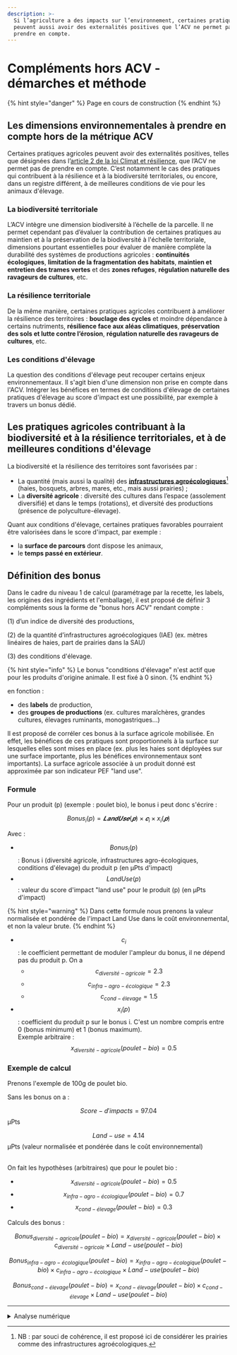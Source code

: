 ```yaml
---
description: >-
  Si l’agriculture a des impacts sur l’environnement, certaines pratiques
  peuvent aussi avoir des externalités positives que l’ACV ne permet pas de
  prendre en compte.
---
```


# Compléments hors ACV - démarches et méthode



{% hint style="danger" %}
Page en cours de construction
{% endhint %}

## Les dimensions environnementales à prendre en compte hors de la métrique ACV&#x20;

Certaines pratiques agricoles peuvent avoir des externalités positives, telles que désignées dans l’[article 2 de la loi Climat et résilience](https://www.legifrance.gouv.fr/jorf/article\_jo/JORFARTI000043956979), que l’ACV ne permet pas de prendre en compte. C’est notamment le cas des pratiques qui contribuent à la résilience et à la biodiversité territoriales, ou encore, dans un registre différent, à de meilleures conditions de vie pour les animaux d'élevage.

### La biodiversité territoriale&#x20;

L’ACV intègre une dimension biodiversité à l’échelle de la parcelle. Il ne permet cependant pas d’évaluer la contribution de certaines pratiques au maintien et à la préservation de la biodiversité à l'échelle territoriale, dimensions pourtant essentielles pour évaluer de manière complète la durabilité des systèmes de productions agricoles : **continuités écologiques**, **limitation de la fragmentation des habitats**, **maintien et entretien des trames vertes** et des **zones refuges**, **régulation naturelle des ravageurs de cultures**, etc.

### La résilience territoriale&#x20;

De la même manière, certaines pratiques agricoles contribuent à améliorer la résilience des territoires : **bouclage des cycles** et moindre dépendance à certains nutriments, **résilience face aux aléas climatiques**, **préservation des sols et lutte contre l’érosion**, **régulation naturelle des ravageurs de cultures**, etc.&#x20;

### Les conditions d'élevage

La question des conditions d'élevage peut recouper certains enjeux environnementaux. Il s'agit bien d'une dimension non prise en compte dans l'ACV. Intégrer les bénéfices en termes de conditions d'élevage de certaines pratiques d'élevage au score d'impact est une possibilité, par exemple à travers un bonus dédié.&#x20;

## Les pratiques agricoles contribuant à la biodiversité et à la résilience territoriales, et à de meilleures conditions d'élevage

La biodiversité et la résilience des territoires sont favorisées par :&#x20;

* La quantité (mais aussi la qualité) des [**infrastructures agroécologiques**](#user-content-fn-1)[^1] (haies, bosquets, arbres, mares, etc., mais aussi prairies) ;
* La **diversité agricole** : diversité des cultures dans l’espace (assolement diversifié) et dans le temps (rotations), et diversité des productions (présence de polyculture-élevage).

Quant aux conditions d'élevage, certaines pratiques favorables pourraient être valorisées dans le score d'impact, par exemple :

* la **surface de parcours** dont dispose les animaux,
* le **temps passé en extérieur**.

## Définition des bonus

Dans le cadre du niveau 1 de calcul (paramétrage par la recette, les labels, les origines des ingrédients et l'emballage), il est proposé de définir 3 compléments sous la forme de "bonus hors ACV" rendant compte :&#x20;

(1) d’un indice de diversité des productions,

(2) de la quantité d’infrastructures agroécologiques (IAE) (ex. mètres linéaires de haies, part de prairies dans la SAU)

(3) des conditions d'élevage.

{% hint style="info" %}
Le bonus "conditions d'élevage" n'est actif que pour les produits d'origine animale. Il est fixé à 0 sinon.
{% endhint %}

en fonction :&#x20;

* des **labels** de production,
* des **groupes de productions** (ex. cultures maraîchères, grandes cultures, élevages ruminants, monogastriques...)

Il est proposé de corréler ces bonus à la surface agricole mobilisée. En effet, les bénéfices de ces pratiques sont proportionnels à la surface sur lesquelles elles sont mises en place (ex. plus les haies sont déployées sur une surface importante, plus les bénéfices environnementaux sont importants). La surface agricole associée à un produit donné est approximée par son indicateur PEF "land use".

### Formule

Pour un produit (p) (exemple : poulet bio), le bonus i peut donc s'écrire :&#x20;

$$
Bonus_i (p) = 𝑳𝒂𝒏𝒅𝑼𝒔𝒆(𝒑)×𝒄_i ×x_i(𝒑)
$$

Avec :&#x20;

* $$Bonus_i(p)$$: Bonus i (diversité agricole, infrastructures agro-écologiques, conditions d'élevage) du produit p (en µPts d'impact)
* $$LandUse(p)$$: valeur du score d'impact "land use" pour le produit (p) (en µPts d'impact)

{% hint style="warning" %}
Dans cette formule nous prenons la valeur normalisée et pondérée de l'impact Land Use dans le coût environnemental, et non la valeur brute.
{% endhint %}

* $$c_i$$ : le coefficient permettant de moduler l'ampleur du bonus, il ne dépend pas du produit p. On a&#x20;
  * $$c_{diversité-agricole} = 2.3$$
  * $$c_{infra-agro-écologique} = 2.3$$
  * $$c_{cond-élevage} = 1.5$$
* $$x_i(p)$$: coefficient du produit p sur le bonus i. C'est un nombre compris entre 0 (bonus minimum) et 1 (bonus maximum). \
  Exemple arbitraire : $$x_{diversité-agricole}(poulet -bio) = 0.5$$

### Exemple de calcul

Prenons l'exemple de 100g de poulet bio.

Sans les bonus on a :

$$Score-d'impacts = 97.04$$ µPts

$$Land-use = 4.14$$ µPts (valeur normalisée et pondérée dans le coût environnemental)

\
On fait les hypothèses (arbitraires) que pour le poulet bio :

* $$x_{diversité-agricole} (poulet - bio)= 0.5$$
* $$x_{infra-agro-écologique} (poulet - bio)= 0.7$$
*   $$x_{cond-élevage} (poulet - bio)= 0.3$$



Calculs des bonus :

$$Bonus_{diversité-agricole} (poulet - bio)=  x_{diversité-agricole}(poulet - bio) × c_{diversité-agricole} × Land-use (poulet - bio)$$

$$Bonus_{infra-agro-écologique} (poulet - bio)=  x_{infra-agro-écologique} (poulet - bio) × c_{infra-agro-écologique} × Land-use(poulet - bio)$$

$$Bonus_{cond-élevage} (poulet - bio)=  x_{cond-élevage} (poulet - bio)×c_{cond-élevage} × Land-use(poulet - bio)$$

***

<details>

<summary>Analyse numérique</summary>

```

Bonus_diversité_agricole = 0.5 * 2.3 * 4.14 
Bonus_diversité_agricole = 4.76 µPts d'impacts


Bonus_infra_agro_écologique = 0.7 * 2.3 * 4.14 
Bonus_infra_agro_écologique = 6.67 µPts d'impacts

Bonus_cond_élevage = 0.3 * 1.5 * 4.14 
Bonus_cond_élevage = 1.86 µPts d'impacts


Bonus_total = Bonus_diversité_agricole + Bonus_infra_agro_écologique + Bonus_cond_élevage
Bonus_total = 4.76 + 6.67 + 1.86
Bonus_total = 13.3 µPts d'impacts

```

On a finalement :

```
Score d'impacts avant bonus = 97.04 µPts d'impact

Score d'impacts après bonus = Score d'impacts avant bonus - Bonus_total
Score d'impacts après bonus = 97.04 - 13.3
Score d'impacts après bonus = 83.74 µPts d'impact
```

</details>



[^1]: NB : par souci de cohérence, il est proposé ici de considérer les prairies comme des infrastructures agroécologiques.
